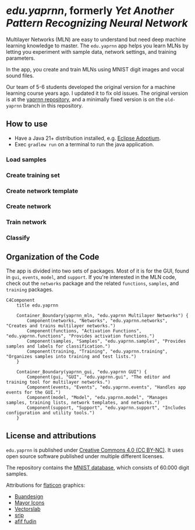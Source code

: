 # ***edu.yaprnn***, formerly ***Yet Another Pattern Recognizing Neural Network***

Multilayer Networks (MLN) are easy to understand but need deep machine learning knowledge to master.
The `edu.yaprnn` app helps you learn MLNs by letting you experiment with sample data, network
settings, and training parameters.

In the app, you create and train MLNs using MNIST digit images and vocal sound files.

Our team of 5-6 students developed the original version for a machine learning course years ago. I
updated it to fix old issues. The original version is at
the [yaprnn repository](https://code.google.com/archive/p/yaprnn/), and a minimally fixed version is
on the `old-yaprnn` branch in this repository.

## How to use

* Have a Java 21+ distribution installed, e.g. [Eclipse Adoptium](https://adoptium.net/).
* Exec `gradlew run` on a terminal to run the java application.

###                                

### Load samples

### Create training set

### Create network template

### Create network

### Train network

### Classify

## Organization of the Code

The app is divided into two sets of packages. Most of it is for the GUI, found
in `gui`, `events`, `model`, and `support`. If you're interested in the MLN code, check out
the `networks` package and the related `functions`, `samples`, and `training` packages.

```mermaid
C4Component
    title edu.yaprnn

    Container_Boundary(yaprnn_mln, "edu.yaprnn Multilayer Networks") {
        Component(networks, "Networks", "edu.yaprnn.networks", "Creates and trains multilayer networks.")
        Component(functions, "Activation Functions", "edu.yaprnn.functions", "Provides activation functions.")
        Component(samples, "Samples", "edu.yaprnn.samples", "Provides samples and labels for classification.")
        Component(training, "Training", "edu.yaprnn.training", "Organizes samples into training and test lists.")
    }

    Container_Boundary(yaprnn_gui, "edu.yaprnn GUI") {
        Component(gui, "GUI", "edu.yaprnn.gui", "The editor and training tool for multilayer networks.")
        Component(events, "Events", "edu.yaprnn.events", "Handles app events for the GUI.")
        Component(model, "Model", "edu.yaprnn.model", "Manages samples, training lists, network templates, and networks.")
        Component(support, "Support", "edu.yaprnn.support", "Includes configuration and utility tools.")
    }
```

## License and attributions

`edu.yaprnn` is published
under [Creative Commons 4.0 (CC BY-NC)](https://creativecommons.org/licenses/). It uses open source
software published under multiple different licenses.

The repository contains the [MNIST database](https://paperswithcode.com/dataset/mnist), which
consists of 60.000 digit samples.

Attributions for [flaticon](https://www.flaticon.com/free-icons/layers) graphics:

- [Buandesign](https://www.flaticon.com/authors/buandesign)
- [Mayor Icons](https://www.flaticon.com/authors/mayor-icons)
- [Vectorslab](https://www.flaticon.com/authors/vectorslab)
- [srip](https://www.flaticon.com/authors/srip)
- [afif fudin](https://www.flaticon.com/authors/afif-fudin)
